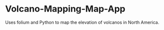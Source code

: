 # Volcano-Mapping-Map-App
Uses folium and Python to map the elevation of volcanos in North America. 
